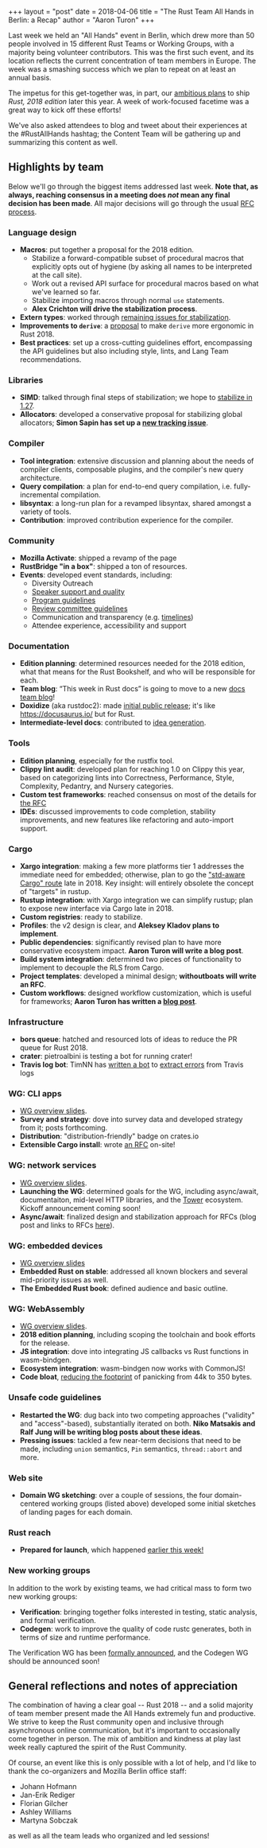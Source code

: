 +++
layout = "post"
date = 2018-04-06
title = "The Rust Team All Hands in Berlin: a Recap"
author = "Aaron Turon"
+++

Last week we held an "All Hands" event in Berlin, which drew more than 50 people
involved in 15 different Rust Teams or Working Groups, with a majority being
volunteer contributors. This was the first such event, and its location reflects
the current concentration of team members in Europe. The week was a smashing
success which we plan to repeat on at least an annual basis.

The impetus for this get-together was, in part, our [ambitious plans] to ship
*Rust, 2018 edition* later this year. A week of work-focused facetime was a
great way to kick off these efforts!

We've also asked attendees to blog and tweet about their experiences at the
#RustAllHands hashtag; the Content Team will be gathering up and summarizing
this content as well.

[ambitious plans]: https://blog.rust-lang.org/2018/03/12/roadmap.html

## Highlights by team

Below we'll go through the biggest items addressed last week. **Note
that, as always, reaching consensus in a meeting does *not* mean any final
decision has been made**. All major decisions will go through the usual [RFC
process].

[RFC process]: https://github.com/rust-lang/rfcs

### Language design

- **Macros**: put together a proposal for the 2018 edition.
  - Stabilize a forward-compatible subset of procedural macros that explicitly
    opts out of hygiene (by asking all names to be interpreted at the call
    site).
  - Work out a revised API surface for procedural macros based on what we've learned so far.
  - Stabilize importing macros through normal `use` statements.
  - **Alex Crichton will drive the stabilization process**.
- **Extern types**: worked through [remaining issues for stabilization](https://github.com/rust-lang/rust/issues/43467#issuecomment-377521693).
- **Improvements to `derive`**: a [proposal](https://github.com/rust-lang/rfcs/pull/2385) to make `derive` more ergonomic in Rust 2018.
- **Best practices**: set up a cross-cutting guidelines effort, encompassing the
  API guidelines but also including style, lints, and Lang Team recommendations.

### Libraries

- **SIMD**: talked through final steps of stabilization; we hope to [stabilize in 1.27](https://github.com/rust-lang/rust/issues/48556#issuecomment-378184312).
- **Allocators**: developed a conservative proposal for stabilizing global allocators; **Simon Sapin has set up a [new tracking issue](https://github.com/rust-lang/rust/issues/49668)**.

### Compiler

- **Tool integration**: extensive discussion and planning about the needs of
  compiler clients, composable plugins, and the compiler's new query
  architecture.
- **Query compilation**: a plan for end-to-end query compilation, i.e. fully-incremental compilation.
- **libsyntax**: a long-run plan for a revamped libsyntax, shared amongst a variety of tools.
- **Contribution**: improved contribution experience for the compiler.

### Community

- **Mozilla Activate**: shipped a revamp of the page
- **RustBridge "in a box"**: shipped a ton of resources.
- **Events**: developed event standards, including:
  - Diversity Outreach
  - [Speaker support and quality](https://github.com/rust-community/events-team/pull/18)
  - [Program guidelines](https://github.com/rust-community/events-team/pull/19)
  - [Review committee guidelines](https://github.com/rust-community/events-team/pull/20)
  - Communication and transparency (e.g. [timelines](https://github.com/rust-community/events-team/pull/22))
  - Attendee experience, accessibility and support

### Documentation

- **Edition planning**: determined resources needed for the 2018 edition, what
  that means for the Rust Bookshelf, and who will be responsible for each.
- **Team blog**: “This week in Rust docs” is going to move to a new [docs team blog](https://rust-docs.github.io/blog/)!
- **Doxidize** (aka rustdoc2): made [initial public release](https://github.com/steveklabnik/doxidize); it's like https://docusaurus.io/ but for Rust.
- **Intermediate-level docs**: contributed to [idea generation](https://github.com/rust-docs/team/issues/8).

### Tools

- **Edition planning**, especially for the rustfix tool.
- **Clippy lint audit**: developed plan for reaching 1.0 on Clippy this year, based on categorizing lints into Correctness, Performance, Style, Complexity, Pedantry, and Nursery categories.
- **Custom test frameworks**: reached consensus on most of the details for [the RFC](https://github.com/rust-lang/rfcs/pull/2318)
- **IDEs**: discussed improvements to code completion, stability
  improvements, and new features like refactoring and auto-import support.

### Cargo

- **Xargo integration**: making a few more platforms tier 1 addresses the
  immediate need for embedded; otherwise, plan to go
  the
  ["std-aware Cargo" route](https://github.com/rust-lang/rfcs/pull/1133#issuecomment-362355002) late
  in 2018. Key insight: will entirely obsolete the concept of "targets" in rustup.
- **Rustup integration**: with Xargo integration we can simplify rustup; plan to
  expose new interface via Cargo late in 2018.
- **Custom registries**: ready to stabilize.
- **Profiles**: the v2 design is clear, and **Aleksey Kladov plans to implement**.
- **Public dependencies**: significantly revised plan to have more conservative ecosystem impact. **Aaron Turon will write a blog post**.
- **Build system integration**: determined two pieces of functionality to implement to decouple the RLS from Cargo.
- **Project templates**: developed a minimal design; **withoutboats will write an RFC**.
- **Custom workflows**: designed workflow customization, which is useful for frameworks; **Aaron Turon has written a [blog post](http://aturon.github.io/2018/04/05/workflows/)**.

### Infrastructure

- **bors queue**: hatched and resourced lots of ideas to reduce the PR queue for Rust 2018.
- **crater**: pietroalbini is testing a bot for running crater!
- **Travis log bot**: TimNN has [written a bot] to [extract errors] from Travis logs

[written a bot]: https://github.com/rust-ops/rust-log-analyzer
[extract errors]: https://github.com/rust-lang/rust/pull/49513#issuecomment-377538323

### WG: CLI apps

- [WG overview slides](https://git.io/rust-all-hands-cli).
- **Survey and strategy**: dove into survey data and developed strategy from it; posts forthcoming.
- **Distribution**: "distribution-friendly" badge on crates.io
- **Extensible Cargo install**: wrote [an RFC](https://github.com/rust-lang/rfcs/pull/2376) on-site!

### WG: network services

- [WG overview slides](https://gist.github.com/withoutboats/6d4c4639b286d3da19d89d8af82d82d7).
- **Launching the WG**: determined goals for the WG, including async/await, documentaiton, mid-level HTTP libraries, and the [Tower](https://github.com/tower-rs/tower) ecosystem.
  Kickoff announcement coming soon!
- **Async/await**: finalized design and stabilization approach for RFCs (blog post and links to RFCs [here](https://boats.gitlab.io/blog/post/2018-04-06-async-await-final/)).

### WG: embedded devices

- [WG overview slides](https://github.com/japaric/all-hands-2018-embedded)
- **Embedded Rust on stable**: addressed all known blockers and several mid-priority issues as well.
- **The Embedded Rust book**: defined audience and basic outline.

### WG: WebAssembly

- [WG overview slides](https://gist.github.com/fitzgen/700e134cffe9a8438524f0a39810a4d0).
- **2018 edition planning**, including scoping the toolchain and book efforts for the release.
- **JS integration**: dove into integrating JS callbacks vs Rust functions in wasm-bindgen.
- **Ecosystem integration**: wasm-bindgen now works with CommonJS!
- **Code bloat**, [reducing the footprint] of panicking from 44k to 350 bytes.

[reducing the footprint]: https://github.com/rust-lang/rust/pull/49488

### Unsafe code guidelines

- **Restarted the WG**: dug back into two competing approaches ("validity" and
  "access"-based), substantially iterated on both. **Niko Matsakis and Ralf Jung
  will be writing blog posts about these ideas**.
- **Pressing issues**: tackled a few near-term decisions that need to be made,
  including `union` semantics, `Pin` semantics, `thread::abort` and more.

### Web site

- **Domain WG sketching**: over a couple of sessions, the four domain-centered
  working groups (listed above) developed some initial sketches of landing pages
  for each domain.

### Rust reach

- **Prepared for launch**, which happened [earlier this week!](https://blog.rust-lang.org/2018/04/02/Increasing-Rusts-Reach-2018.html)

### New working groups

In addition to the work by existing teams, we had critical mass to form two new working groups:

- **Verification**: bringing together folks interested in testing, static analysis, and formal verification.
- **Codegen**: work to improve the quality of code rustc generates, both in terms of size and runtime performance.

The Verification WG has been [formally announced](https://internals.rust-lang.org/t/announcing-the-formal-verification-working-group/7240/), and the Codegen WG should be announced soon!

## General reflections and notes of appreciation

The combination of having a clear goal -- Rust 2018 -- and a solid majority of
team member present made the All Hands extremely fun and productive. We strive
to keep the Rust community open and inclusive through asynchronous online
communication, but it's important to occasionally come together in person. The
mix of ambition and kindness at play last week really captured the spirit of the
Rust Community.

Of course, an event like this is only possible with a lot of help, and I'd like
to thank the co-organizers and Mozilla Berlin office staff:

- Johann Hofmann
- Jan-Erik Rediger
- Florian Gilcher
- Ashley Williams
- Martyna Sobczak

as well as all the team leads who organized and led sessions!
